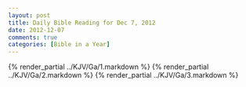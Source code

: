 ```yaml
---
layout: post
title: Daily Bible Reading for Dec 7, 2012
date: 2012-12-07
comments: true
categories: [Bible in a Year]
---
```

{% render_partial ../KJV/Ga/1.markdown %}
{% render_partial ../KJV/Ga/2.markdown %}
{% render_partial ../KJV/Ga/3.markdown %}
